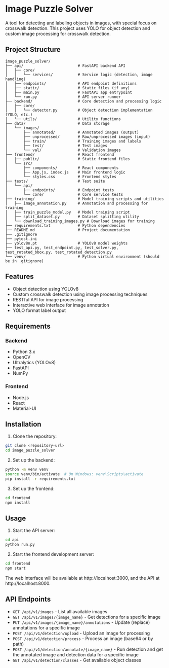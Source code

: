 # Image Puzzle Solver

A tool for detecting and labeling objects in images, with special focus on crosswalk detection. This project uses YOLO for object detection and custom image processing for crosswalk detection.

## Project Structure

```
image_puzzle_solver/
├── api/                        # FastAPI backend API
│   ├── core/
│   │   └── services/           # Service logic (detection, image handling)
│   ├── endpoints/              # API endpoint definitions
│   ├── static/                 # Static files (if any)
│   ├── main.py                 # FastAPI app entrypoint
│   └── run.py                  # API server runner
├── backend/                    # Core detection and processing logic
│   ├── core/
│   │   └── detector.py         # Object detection implementation (YOLO, etc.)
│   └── utils/                  # Utility functions
├── data/                       # Data storage
│   └── images/
│       ├── annotated/          # Annotated images (output)
│       ├── unprocessed/        # Raw/unprocessed images (input)
│       ├── train/              # Training images and labels
│       ├── test/               # Test images
│       └── val/                # Validation images
├── frontend/                   # React frontend
│   ├── public/                 # Static frontend files
│   └── src/
│       ├── components/         # React components
│       ├── App.js, index.js    # Main frontend logic
│       └── styles.css          # Frontend styles
├── tests/                      # Test suite
│   └── api/
│       ├── endpoints/          # Endpoint tests
│       └── core/               # Core service tests
├── training/                   # Model training scripts and utilities
│   ├── image_annotation.py     # Annotation and processing for training
│   ├── train_puzzle_model.py   # Model training script
│   ├── split_dataset.py        # Dataset splitting utility
│   └── download_training_images.py # Download images for training
├── requirements.txt            # Python dependencies
├── README.md                   # Project documentation
├── .gitignore
├── pytest.ini
├── yolov8n.pt                  # YOLOv8 model weights
├── test_api.py, test_endpoint.py, test_solver.py, test_rotated_bbox.py, test_rotated_detection.py
└── venv/                       # Python virtual environment (should be in .gitignore)
```

## Features

- Object detection using YOLOv8
- Custom crosswalk detection using image processing techniques
- RESTful API for image processing
- Interactive web interface for image annotation
- YOLO format label output

## Requirements

### Backend
- Python 3.x
- OpenCV
- Ultralytics (YOLOv8)
- FastAPI
- NumPy

### Frontend
- Node.js
- React
- Material-UI

## Installation

1. Clone the repository:
```bash
git clone <repository-url>
cd image_puzzle_solver
```

2. Set up the backend:
```bash
python -m venv venv
source venv/bin/activate  # On Windows: venv\Scripts\activate
pip install -r requirements.txt
```

3. Set up the frontend:
```bash
cd frontend
npm install
```

## Usage

1. Start the API server:
```bash
cd api
python run.py
```

2. Start the frontend development server:
```bash
cd frontend
npm start
```

The web interface will be available at http://localhost:3000, and the API at http://localhost:8000.

## API Endpoints

- `GET /api/v1/images` - List all available images
- `GET /api/v1/images/{image_name}` - Get detections for a specific image
- `PUT /api/v1/images/{image_name}/annotations` - Update (replace) annotations for a specific image
- `POST /api/v1/detection/upload` - Upload an image for processing
- `POST /api/v1/detection/process` - Process an image (base64 or by path)
- `POST /api/v1/detection/annotate/{image_name}` - Run detection and get the annotated image and detection data for a specific image
- `GET /api/v1/detection/classes` - Get available object classes
